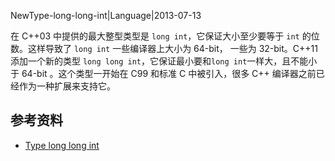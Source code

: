 NewType-long-long-int|Language|2013-07-13

在 C++03 中提供的最大整型类型是 `long int`，它保证大小至少要等于 `int` 的位数。这样导致了 `long int` 一些编译器上大小为 64-bit， 一些为 32-bit。C++11添加一个新的类型 `long long int`，它保证最小要和`long int`一样大，且不能小于 64-bit 。这个类型一开始在 C99 和标准 C 中被引入，很多 C++ 编译器之前已经作为一种扩展来支持它。

## 参考资料 ##

+ [Type long long int](https://en.wikipedia.org/wiki/C%2B%2B11#Type_long_long_int)


